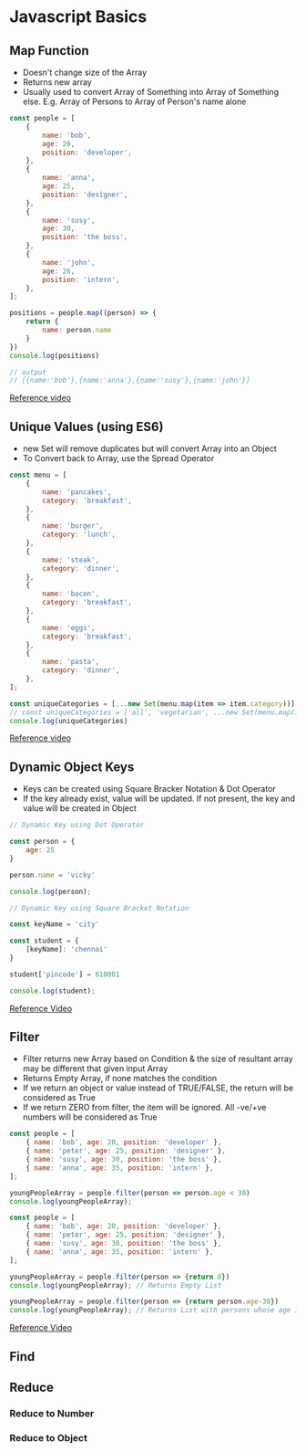 # Javascript Basics

## Map Function

* Doesn't change size of the Array
* Returns new array
* Usually used to convert Array of Something into Array of Something else. E.g. Array of Persons to Array of Person's name alone

```javascript
const people = [
    {
        name: 'bob',
        age: 20,
        position: 'developer',
    },
    {
        name: 'anna',
        age: 25,
        position: 'designer',
    },
    {
        name: 'susy',
        age: 30,
        position: 'the boss',
    },
    {
        name: 'john',
        age: 26,
        position: 'intern',
    },
];

positions = people.map((person) => {
    return {
        name: person.name
    }
})
console.log(positions)

// output
// [{name:'bob'},{name:'anna'},{name:'susy'},{name:'john'}]
```
[Reference video](https://www.youtube.com/watch?v=80KX6aD9R7M)

## Unique Values (using ES6)

* new Set will remove duplicates but will convert Array into an Object
* To Convert back to Array, use the Spread Operator

```javascript
const menu = [
    {
        name: 'pancakes',
        category: 'breakfast',
    },
    {
        name: 'burger',
        category: 'lunch',
    },
    {
        name: 'steak',
        category: 'dinner',
    },
    {
        name: 'bacon',
        category: 'breakfast',
    },
    {
        name: 'eggs',
        category: 'breakfast',
    },
    {
        name: 'pasta',
        category: 'dinner',
    },
];

const uniqueCategories = [...new Set(menu.map(item => item.category))]
// const uniqueCategories = ['all', 'vegetarian', ...new Set(menu.map(item => item.category))]
console.log(uniqueCategories)
```

[Reference video](https://www.youtube.com/watch?v=yxT1lgupUrY)

## Dynamic Object Keys

* Keys can be created using Square Bracker Notation & Dot Operator
* If the key already exist, value will be updated. If not present, the key and value will be created in Object

```javascript
// Dynamic Key using Dot Operator

const person = {
    age: 25
}

person.name = 'vicky'

console.log(person);

// Dynamic Key using Square Bracket Notation

const keyName = 'city'

const student = {
    [keyName]: 'chennai'
}

student['pincode'] = 610001

console.log(student);
```

[Reference Video](https://www.youtube.com/watch?v=_qxCYtWm0tw)

## Filter

* Filter returns new Array based on Condition & the size of resultant array may be different that given input Array
* Returns Empty Array, if none matches the condition
* If we return an object or value instead of TRUE/FALSE, the return will be considered as True
* If we return ZERO from filter, the item will be ignored. All -ve/+ve numbers will be considered as True

```javascript
const people = [
    { name: 'bob', age: 20, position: 'developer' },
    { name: 'peter', age: 25, position: 'designer' },
    { name: 'susy', age: 30, position: 'the boss' },
    { name: 'anna', age: 35, position: 'intern' },
];

youngPeopleArray = people.filter(person => person.age < 30)
console.log(youngPeopleArray);

const people = [
    { name: 'bob', age: 20, position: 'developer' },
    { name: 'peter', age: 25, position: 'designer' },
    { name: 'susy', age: 30, position: 'the boss' },
    { name: 'anna', age: 35, position: 'intern' },
];

youngPeopleArray = people.filter(person => {return 0})
console.log(youngPeopleArray); // Returns Empty List

youngPeopleArray = people.filter(person => {return person.age-30})
console.log(youngPeopleArray); // Returns List with persons whose age is not 30
```

[Reference Video](https://www.youtube.com/watch?v=KeYxsev737s)

## Find

## Reduce

### Reduce to Number

### Reduce to Object

